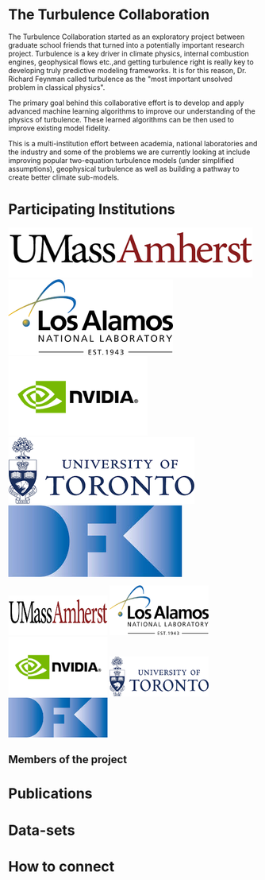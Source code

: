 

# The Turbulence Collaboration

The Turbulence Collaboration started as an exploratory project between graduate school friends that turned into a potentially important research project. Turbulence is a key driver in climate physics, internal combustion engines, geophysical flows etc.,and getting turbulence right is really key to developing truly predictive modeling frameworks. It is for this reason, Dr. Richard Feynman called turbulence as the "most important unsolved problem in classical physics".

The primary goal behind this collaborative effort is to develop and apply advanced machine learning algorithms to improve our understanding of the physics of turbulence. These learned algorithms can be then used to improve existing model fidelity.

This is a multi-institution effort between academia, national laboratories and the industry and some of the problems we are currently looking at include improving popular two-equation turbulence models (under simplified assumptions), geophysical turbulence as well as building a pathway to create better climate sub-models.

# Participating Institutions

![Branching](./assets/img/UMass.png)
![Branching](./assets/img/LANL.png)
![Branching](./assets/img/NVIDIA.png)
![Branching](./assets/img/UToronto.png)
![Branching](./assets/img/DKI.jpeg)


<img src="./assets/img/UMass.png" alt="UMass" width="200" height="80">
<img src="./assets/img/LANL.png" alt="UMass" width="200" height="100">
<img src="./assets/img/NVIDIA.png" alt="UMass" width="200" height="120">
<img src="./assets/img/UToronto.png" alt="UMass" width="200" height="80">
<img src="./assets/img/DKI.jpeg" alt="UMass" width="200" height="80">
         

## Members of the project


# Publications


# Data-sets



# How to connect
